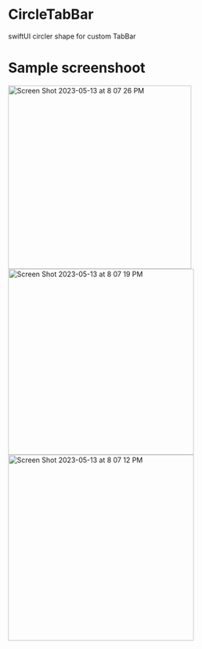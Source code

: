 # CircleTabBar
swiftUI circler shape for custom TabBar

# Sample screenshoot

<img width="374" alt="Screen Shot 2023-05-13 at 8 07 26 PM" src="https://github.com/1ahmedFRAAG/CircleTabBar/assets/19480664/806f98c7-7038-4de5-a593-9685479d9a9d">
<img width="379" alt="Screen Shot 2023-05-13 at 8 07 19 PM" src="https://github.com/1ahmedFRAAG/CircleTabBar/assets/19480664/a815fac5-076c-4156-9824-74a7f5a302c9">
<img width="379" alt="Screen Shot 2023-05-13 at 8 07 12 PM" src="https://github.com/1ahmedFRAAG/CircleTabBar/assets/19480664/7db05824-174c-4211-a927-1e78cfa63926">
